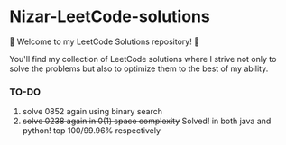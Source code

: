 # Nizar-LeetCode-solutions

🌟 Welcome to my LeetCode Solutions repository! 🚀

You'll find my collection of LeetCode solutions where I strive not only to solve the problems but also to optimize them to the best of my ability.


### TO-DO

 1. solve 0852 again using binary search
 2. ~~solve 0238 again in 0(1) space complexity~~ Solved! in both java and python! top 100/99.96% respectively
